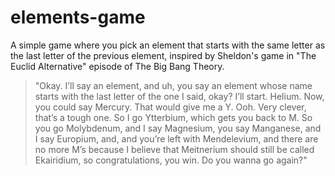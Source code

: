 # elements-game
A simple game where you pick an element that starts with the same letter as the last letter of the previous element, inspired by Sheldon's game in "The Euclid Alternative" episode of The Big Bang Theory.

>"Okay. I’ll say an element, and uh, you say an element whose name starts with the last letter of the one I said, okay? I’ll start. Helium. Now, you could say Mercury. That would give me a Y. Ooh.  Very clever, that’s a tough one. So I go Ytterbium, which gets you back to M. So you go Molybdenum, and I say Magnesium, you say Manganese, and  I say Europium, and, and you’re left with Mendelevium, and  there are no more M’s because I believe that Meitnerium should still be called Ekairidium, so congratulations, you win. Do you wanna go again?"


